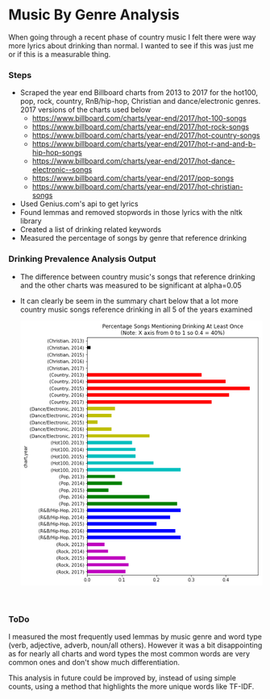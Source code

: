 # Music By Genre Analysis

When going through a recent phase of country music I felt there were way more lyrics about drinking than normal.
I wanted to see if this was just me or if this is a measurable thing.

### Steps
- Scraped the year end Billboard charts from 2013 to 2017 for the hot100, pop, rock, country, RnB/hip-hop, Christian and dance/electronic genres. 2017 versions of the charts used below
    - https://www.billboard.com/charts/year-end/2017/hot-100-songs
    - https://www.billboard.com/charts/year-end/2017/hot-rock-songs
    - https://www.billboard.com/charts/year-end/2017/hot-country-songs
    - https://www.billboard.com/charts/year-end/2017/hot-r-and-and-b-hip-hop-songs
    - https://www.billboard.com/charts/year-end/2017/hot-dance-electronic--songs
    - https://www.billboard.com/charts/year-end/2017/pop-songs
    - https://www.billboard.com/charts/year-end/2017/hot-christian-songs
- Used Genius.com's api to get lyrics
- Found lemmas and removed stopwords in those lyrics with the nltk library
- Created a list of drinking related keywords
- Measured the percentage of songs by genre that reference drinking

### Drinking Prevalence Analysis Output
- The difference between country music's songs that reference drinking and the other charts was measured to be significant at alpha=0.05
- It can clearly be seem in the summary chart below that a lot more country music songs reference drinking in all 5 of the years examined

    ![alt text](percentage_of_drinking_by_chart.png)


<br>

### ToDo
I measured the most frequently used lemmas by music genre and word type (verb, adjective, adverb, noun/all others). However it was a bit disappointing as for nearly all charts and word types the most common words are very common ones and don't show much differentiation.

This analysis in future could be improved by, instead of using simple counts, using a method that highlights the more unique words like TF-IDF.

